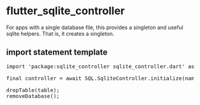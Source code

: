# flutter_sqlite_controller

For apps with a single database file, this provides a singleton and useful sqlite helpers. That is, it creates a singleton.

## import statement template

<pre>
import 'package:sqlite_controller sqlite_controller.dart' as SQL;

final controller = await SQL.SqliteController.initialize(name: 'Test.db');

dropTable(table);
removeDatabase();
</pre>
